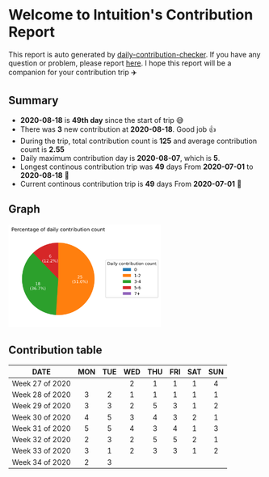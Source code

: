
# Welcome to lntuition's Contribution Report
This report is auto generated by [daily-contribution-checker](https://github.com/lntuition/daily-contribution-checker).
If you have any question or problem, please report [here](https://github.com/lntuition/daily-contribution-checker/issues).
I hope this report will be a companion for your contribution trip :airplane:

## Summary
- **2020-08-18** is **49th day** since the start of trip :sweat_smile:
- There was **3** new contribution 
at **2020-08-18**. Good job :+1:
- During the trip, total contribution count is **125** and average contribution count 
is **2.55**
- Daily maximum contribution day is **2020-08-07**, which is **5**.
- Longest continous contribution trip was **49** days 
From **2020-07-01** to **2020-08-18** :walking:
- Current continous contribution trip is **49** days 
From **2020-07-01** :running:

## Graph
<img src="asset/pie_graph.png" alt="pie" width="60%">

## Contribution table
|      DATE       | MON | TUE | WED | THU | FRI | SAT | SUN |
|:---------------:|:---:|:---:|:---:|:---:|:---:|:---:|:---:|
| Week 27 of 2020 |     |     |  2  |  1  |  1  |  1  |  4  |
| Week 28 of 2020 |  3  |  2  |  1  |  1  |  1  |  1  |  1  |
| Week 29 of 2020 |  3  |  3  |  2  |  5  |  3  |  1  |  2  |
| Week 30 of 2020 |  4  |  5  |  3  |  4  |  3  |  2  |  1  |
| Week 31 of 2020 |  5  |  5  |  4  |  3  |  4  |  1  |  3  |
| Week 32 of 2020 |  2  |  3  |  2  |  5  |  5  |  2  |  1  |
| Week 33 of 2020 |  3  |  1  |  2  |  3  |  3  |  1  |  2  |
| Week 34 of 2020 |  2  |  3  |     |     |     |     |     |

        